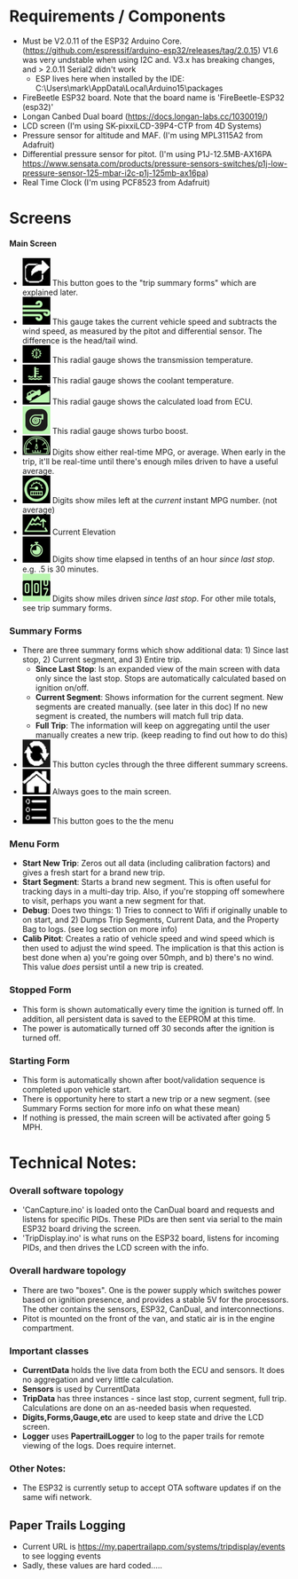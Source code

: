
# Requirements / Components
- Must be V2.0.11 of the ESP32 Arduino Core.  (https://github.com/espressif/arduino-esp32/releases/tag/2.0.15)  V1.6 was very undstable when using I2C and.  V3.x has breaking changes, and > 2.0.11 Serial2 didn't work
    - ESP lives here when installed by the IDE: C:\Users\mark\AppData\Local\Arduino15\packages 
- FireBeetle ESP32 board.  Note that the board name is 'FireBeetle-ESP32 (esp32)' 
- Longan Canbed Dual board (https://docs.longan-labs.cc/1030019/)
- LCD screen (I'm using SK-pixxiLCD-39P4-CTP from 4D Systems)
- Pressure sensor for altitude and MAF.  (I'm using MPL3115A2 from Adafruit)
- Differential pressure sensor for pitot. (I'm using P1J-12.5MB-AX16PA https://www.sensata.com/products/pressure-sensors-switches/p1j-low-pressure-sensor-125-mbar-i2c-p1j-125mb-ax16pa)
- Real Time Clock (I'm using PCF8523 from Adafruit)

# Screens

#### Main Screen
- <img src="DocImages/nextform.png" alt="TripData" width="50"/> This button goes to the "trip summary forms" which are explained later.
- <img src="DocImages/wind-blowing-icon-9.jpg" alt="Wind" width="50"/> This gauge takes the current vehicle speed and subtracts the wind speed, as measured by the pitot and differential sensor.  The difference is the head/tail wind.
- <img src="DocImages/transmission-temperature-warning-light-icon-1024x654.jpg" alt="Transmission" width="50"/> This radial gauge shows the transmission temperature.
- <img src="DocImages/watertemp.png" alt="Coolant" width="50"/> This radial gauge shows the coolant temperature.
- <img src="DocImages/load.jpg" alt="Coolant" width="50"/> This radial gauge shows the calculated load from ECU.
- <img src="DocImages/turbo-icon-1.jpg" alt="Turbo" width="50"/> This radial gauge shows turbo boost.
- <img src="DocImages/avg_mpg.jpg" alt="Avg MPG" width="50"/> Digits show either real-time MPG, or average.  When early in the trip, it'll be real-time until there's enough miles driven to have a useful average.
- <img src="DocImages/milesleft.jpg" alt="Miles Left" width="50"/> Digits show miles left at the *current* instant MPG number.  (not average)
- <img src="DocImages/Elevation.jpg" alt="Elevation" width="50"/> Current Elevation
- <img src="DocImages/stopwatch.jpg" alt="Time Elapsed" width="50"/> Digits show time elapsed in tenths of an hour *since last stop*.  e.g. .5 is 30 minutes.
- <img src="DocImages/odometer.jpg" alt="Miles Driven" width="50"/> Digits show miles driven *since last stop*.  For other mile totals, see trip summary forms.

### Summary Forms
- There are three summary forms which show additional data: 1) Since last stop, 2) Current segment, and 3) Entire trip.
    - **Since Last Stop**: Is an expanded view of the main screen with data only since the last stop.  Stops are automatically calculated based on ignition on/off.
    - **Current Segment**: Shows information for the current segment.  New segments are created manually.  (see later in this doc)  If no new segment is created, the numbers will match full trip data.
    - **Full Trip**: The information will keep on aggregating until the user manually creates a new trip.  (keep reading to find out how to do this)
- <img src="DocImages/reload.png" alt="Cycle" width="50"/> This button cycles through the three different summary screens.
- <img src="DocImages/home.png" alt="Home" width="50"/> Always goes to the main screen.
- <img src="DocImages/menu.png" alt="Menu" width="50"/> This button goes to the the menu 

### Menu Form
- **Start New Trip**: Zeros out all data (including calibration factors) and gives a fresh start for a brand new trip.
- **Start Segment**: Starts a brand new segment.  This is often useful for tracking days in a multi-day trip.  Also, if you're stopping off somewhere to visit, perhaps you want a new segment for that.
- **Debug**: Does two things: 1) Tries to connect to Wifi if originally unable to on start, and 2) Dumps Trip Segments, Current Data, and the Property Bag to logs.  (see log section on more info)
- **Calib Pitot**: Creates a ratio of vehicle speed and wind speed which is then used to adjust the wind speed.  The implication is that this action is best done when a) you're going over 50mph, and b) there's no wind.  This value *does* persist until a new trip is created.

### Stopped Form
- This form is shown automatically every time the ignition is turned off.  In addition, all persistent data is saved to the EEPROM at this time.
- The power is automatically turned off 30 seconds after the ignition is turned off.

### Starting Form
- This form is automatically shown after boot/validation sequence is completed upon vehicle start.
- There is opportunity here to start a new trip or a new segment.  (see Summary Forms section for more info on what these mean)
- If nothing is pressed, the main screen will be activated after going 5 MPH.

# Technical Notes:

### Overall software topology
- 'CanCapture.ino' is loaded onto the CanDual board and requests and listens for specific PIDs.  These PIDs are then sent via serial to the main ESP32 board driving the screen.
- 'TripDisplay.ino' is what runs on the ESP32 board, listens for incoming PIDs, and then drives the LCD screen with the info.

### Overall hardware topology
- There are two "boxes".  One is the power supply which switches power based on ignition presence, and provides a stable 5V for the processors. The other contains the sensors, ESP32, CanDual, and interconnections.
- Pitot is mounted on the front of the van, and static air is in the engine compartment.

### Important classes
- **CurrentData** holds the live data from both the ECU and sensors.  It does no aggregation and very little calculation.
- **Sensors** is used by CurrentData
- **TripData** has three instances - since last stop, current segment, full trip.  Calculations are done on an as-needed basis when requested.
- **Digits,Forms,Gauge,etc** are used to keep state and drive the LCD screen.
- **Logger** uses **PapertrailLogger** to log to the paper trails for remote viewing of the logs.  Does require internet.

### Other Notes:
- The ESP32 is currently setup to accept OTA software updates if on the same wifi network.

## Paper Trails Logging
- Current URL is https://my.papertrailapp.com/systems/tripdisplay/events to see logging events 
- Sadly, these values are hard coded.....